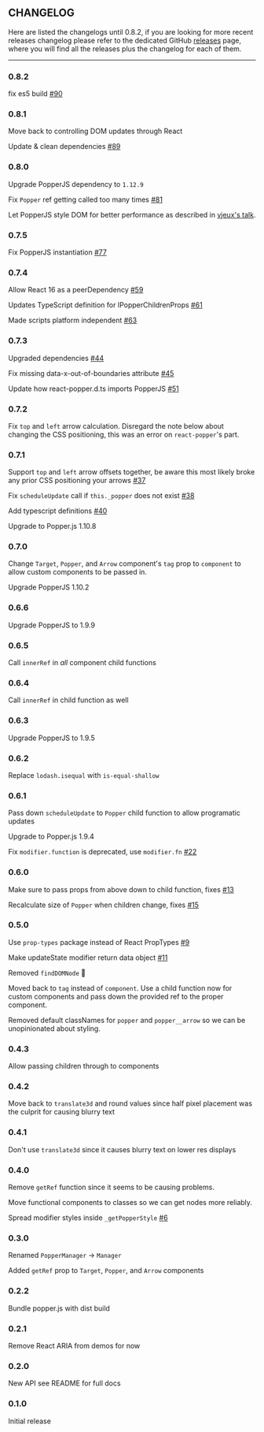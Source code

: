 ## CHANGELOG

Here are listed the changelogs until 0.8.2, if you are looking for more recent releases changelog please refer to the dedicated GitHub [releases](https://github.com/souporserious/react-popper/releases) page, where you will find all the releases plus the changelog for each of them.

---

### 0.8.2

fix es5 build [#90](https://github.com/souporserious/react-popper/pull/90)

### 0.8.1

Move back to controlling DOM updates through React

Update & clean dependencies [#89](https://github.com/souporserious/react-popper/pull/89)

### 0.8.0

Upgrade PopperJS dependency to `1.12.9`

Fix `Popper` ref getting called too many times [#81](https://github.com/souporserious/react-popper/issues/81)

Let PopperJS style DOM for better performance as described in [vjeux's talk](https://speakerdeck.com/vjeux/react-rally-animated-react-performance-toolbox).

### 0.7.5

Fix PopperJS instantiation [#77](https://github.com/souporserious/react-popper/pull/77)

### 0.7.4

Allow React 16 as a peerDependency [#59](https://github.com/souporserious/react-popper/pull/59)

Updates TypeScript definition for IPopperChildrenProps [#61](https://github.com/souporserious/react-popper/pull/61)

Made scripts platform independent [#63](https://github.com/souporserious/react-popper/pull/63)

### 0.7.3

Upgraded dependencies [#44](https://github.com/souporserious/react-popper/pull/44)

Fix missing data-x-out-of-boundaries attribute [#45](https://github.com/souporserious/react-popper/pull/45)

Update how react-popper.d.ts imports PopperJS [#51](https://github.com/souporserious/react-popper/pull/51)

### 0.7.2

Fix `top` and `left` arrow calculation. Disregard the note below about changing the CSS positioning, this was an error on `react-popper`'s part.

### 0.7.1

Support `top` and `left` arrow offsets together, be aware this most likely broke any prior CSS positioning your arrows [#37](https://github.com/souporserious/react-popper/pull/37)

Fix `scheduleUpdate` call if `this._popper` does not exist [#38](https://github.com/souporserious/react-popper/pull/38)

Add typescript definitions [#40](https://github.com/souporserious/react-popper/pull/40)

Upgrade to Popper.js 1.10.8

### 0.7.0

Change `Target`, `Popper`, and `Arrow` component's `tag` prop to `component` to allow custom components to be passed in.

Upgrade PopperJS 1.10.2

### 0.6.6

Upgrade PopperJS to 1.9.9

### 0.6.5

Call `innerRef` in _all_ component child functions

### 0.6.4

Call `innerRef` in child function as well

### 0.6.3

Upgrade PopperJS to 1.9.5

### 0.6.2

Replace `lodash.isequal` with `is-equal-shallow`

### 0.6.1

Pass down `scheduleUpdate` to `Popper` child function to allow programatic updates

Upgrade to Popper.js 1.9.4

Fix `modifier.function` is deprecated, use `modifier.fn` [#22](https://github.com/souporserious/react-popper/pull/22)

### 0.6.0

Make sure to pass props from above down to child function, fixes [#13](https://github.com/souporserious/react-popper/issues/13)

Recalculate size of `Popper` when children change, fixes [#15](https://github.com/souporserious/react-popper/issues/15)

### 0.5.0

Use `prop-types` package instead of React PropTypes [#9](https://github.com/souporserious/react-popper/pull/9)

Make updateState modifier return data object [#11](https://github.com/souporserious/react-popper/pull/11)

Removed `findDOMNode` 🎉

Moved back to `tag` instead of `component`. Use a child function now for custom components and pass down the provided ref to the proper component.

Removed default classNames for `popper` and `popper__arrow` so we can be unopinionated about styling.

### 0.4.3

Allow passing children through to components

### 0.4.2

Move back to `translate3d` and round values since half pixel placement was the culprit for causing blurry text

### 0.4.1

Don't use `translate3d` since it causes blurry text on lower res displays

### 0.4.0

Remove `getRef` function since it seems to be causing problems.

Move functional components to classes so we can get nodes more reliably.

Spread modifier styles inside `_getPopperStyle` [#6](https://github.com/souporserious/react-popper/pull/6)

### 0.3.0

Renamed `PopperManager` -> `Manager`

Added `getRef` prop to `Target`, `Popper`, and `Arrow` components

### 0.2.2

Bundle popper.js with dist build

### 0.2.1

Remove React ARIA from demos for now

### 0.2.0

New API see README for full docs

### 0.1.0

Initial release
